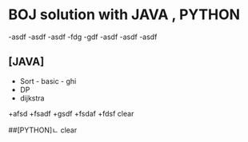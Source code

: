 # BOJ solution with JAVA , PYTHON
-asdf
       -asdf
       -asdf
              -fdg
              -gdf
       -asdf
              -asdf
              -asdf
              
## [JAVA]
- Sort
       - basic
       - ghi
- DP
- dijkstra      
     
+afsd
       +fsadf
       +gsdf
              +fsdaf
              +fdsf
clear


##[PYTHON]ㄴ
clear
